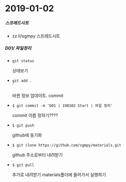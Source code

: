 # 2019-01-02

##### 스프레드시트

* zz.li/sgmpy
  스프레드시트

##### D01/ 파일정리

* `git status`

  상태보기

* `git add .                                                                     `                                                       `

  바뀐 정보 업데이트. commit

* `$ git commit -m 'D01 | 190102 Start | 파일 정리'                              `

    commit 이름 정하기????

* `$ git push`

  github에 동기화

* `$ git clone https://github.com/sgmpy/materials.git`

  github 주소로부터 내려받기

* `$ git pull                                                         `

    추가로 내려받기 materials폴더에 들어가서 실행하기








  ​         